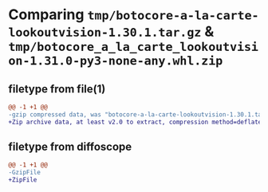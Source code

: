 # Comparing `tmp/botocore-a-la-carte-lookoutvision-1.30.1.tar.gz` & `tmp/botocore_a_la_carte_lookoutvision-1.31.0-py3-none-any.whl.zip`

## filetype from file(1)

```diff
@@ -1 +1 @@
-gzip compressed data, was "botocore-a-la-carte-lookoutvision-1.30.1.tar", last modified: Thu Jul  6 01:45:17 2023, max compression
+Zip archive data, at least v2.0 to extract, compression method=deflate
```

## filetype from diffoscope

```diff
@@ -1 +1 @@
-GzipFile
+ZipFile
```

